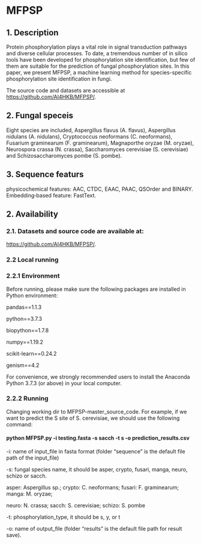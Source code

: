 # MFPSP
## 1. Description
Protein phosphorylation plays a vital role in signal transduction pathways and diverse cellular processes. To date, a tremendous number of in silico tools have been developed for phosphorylation site identification, but few of them are suitable for the prediction of fungal phosphorylation sites.
In this paper, we present MFPSP, a machine learning method for species-specific phosphorylation site identification in fungi. 

The source code and datasets are accessible at https://github.com/AI4HKB/MFPSP/.

## 2. Fungal speceis
Eight species are included,  Aspergillus flavus (A. flavus), Aspergillus nidulans (A. nidulans), Cryptococcus neoformans (C. neoformans), Fusarium graminearum (F. graminearum), Magnaporthe oryzae (M. oryzae), Neurospora crassa (N. crassa), Saccharomyces cerevisiae (S. cerevisiae) and Schizosaccharomyces pombe (S. pombe).
## 3. Sequence featurs
physicochemical features: AAC, CTDC, EAAC, PAAC, QSOrder and BINARY.
Embedding‑based feature: FastText.

## 2. Availability
### 2.1. Datasets and source code are available at:
https://github.com/AI4HKB/MFPSP/.

### 2.2 Local running
### 2.2.1 Environment
Before running, please make sure the following packages are installed in Python environment:

pandas==1.1.3

python==3.7.3

biopython==1.7.8

numpy==1.19.2

scikit-learn==0.24.2

genism==4.2

For convenience, we strongly recommended users to install the Anaconda Python 3.7.3 (or above) in your local computer.
### 2.2.2 Running
Changing working dir to MFPSP-master_source_code. For example, if we want to predict the S site of S. cerevisiae, we should use the following command:

#### python MFPSP.py -i testing.fasta -s sacch -t s -o prediction_results.csv

-i: name of input_file in fasta format   (folder “sequence” is the default file path of the input_file) 

-s: fungal species name, it should be asper, crypto, fusari, manga, neuro, schizo or sacch.

asper: Aspergillus sp.;   crypto: C. neoformans;  fusari: F. graminearum;  manga: M. oryzae;

neuro: N. crassa;       sacch: S. cerevisiae;    schizo: S. pombe

-t: phosphorylation_type, it should be s, y, or t

-o: name of output_file (folder “results” is the default file path for result save).
